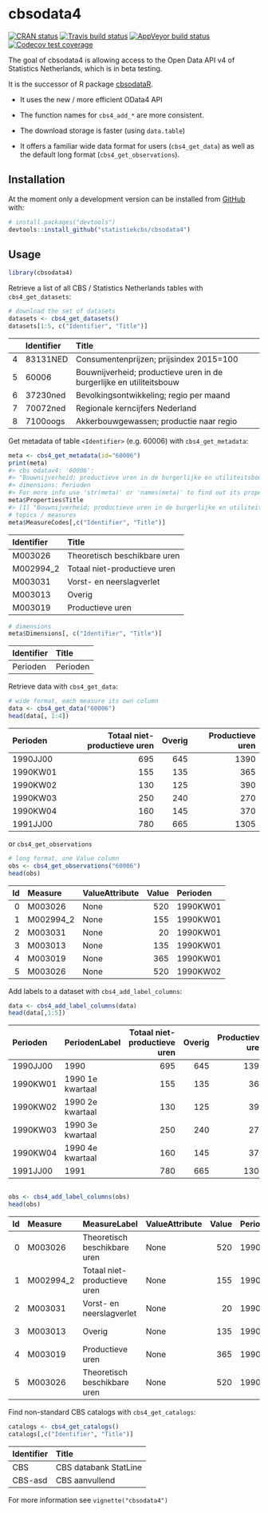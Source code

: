 
<!-- README.md is generated from README.Rmd. Please edit that file -->

<!-- README.md is generated from README.Rmd. Please edit that file -->

# cbsodata4

<!-- badges: start -->

[![CRAN
status](https://www.r-pkg.org/badges/version/cbsodata4)](https://cran.r-project.org/package=cbsodata4)
[![Travis build
status](https://travis-ci.org/statistiekcbs/cbsodata4.svg?branch=master)](https://travis-ci.org/statistiekcbs/cbsodata4)
[![AppVeyor build
status](https://ci.appveyor.com/api/projects/status/github/statistiekcbs/cbsodata4?branch=master&svg=true)](https://ci.appveyor.com/project/edwindj/cbsodata4)
[![Codecov test
coverage](https://codecov.io/gh/statistiekcbs/cbsodata4/branch/master/graph/badge.svg)](https://codecov.io/gh/statistiekcbs/cbsodata4?branch=master)

<!-- badges: end -->

The goal of cbsodata4 is allowing access to the Open Data API v4 of
Statistics Netherlands, which is in beta testing.

It is the successor of R package
[cbsodataR](https://CRAN.R-project.org/package=cbsodataR).

  - It uses the new / more efficient OData4 API

  - The function names for `cbs4_add_*` are more consistent.

  - The download storage is faster (using `data.table`)

  - It offers a familiar wide data format for users (`cbs4_get_data`) as
    well as the default long format (`cbs4_get_observations`).

## Installation

<!--

You can install the released version of cbsodata4 from [CRAN](https://CRAN.R-project.org) with:

```r
install.packages("cbsodata4")
```
!-->

At the moment only a development version can be installed from
[GitHub](https://github.com/) with:

``` r
# install.packages("devtools")
devtools::install_github("statistiekcbs/cbsodata4")
```

## Usage

``` r
library(cbsodata4)
```

Retrieve a list of all CBS / Statistics Netherlands tables with
`cbs4_get_datasets`:

``` r
# download the set of datasets
datasets <- cbs4_get_datasets()
datasets[1:5, c("Identifier", "Title")]
```

<div class="kable-table">

|   | Identifier | Title                                                                |
| - | :--------- | :------------------------------------------------------------------- |
| 4 | 83131NED   | Consumentenprijzen; prijsindex 2015=100                              |
| 5 | 60006      | Bouwnijverheid; productieve uren in de burgerlijke en utiliteitsbouw |
| 6 | 37230ned   | Bevolkingsontwikkeling; regio per maand                              |
| 7 | 70072ned   | Regionale kerncijfers Nederland                                      |
| 8 | 7100oogs   | Akkerbouwgewassen; productie naar regio                              |

</div>

Get metadata of table `<Identifier>` (e.g. 60006) with
`cbs4_get_metadata`:

``` r
meta <- cbs4_get_metadata(id="60006")
print(meta)
#> cbs odatav4: '60006':
#> "Bouwnijverheid; productieve uren in de burgerlijke en utiliteitsbouw"
#> dimensions: Perioden
#> For more info use 'str(meta)' or 'names(meta)' to find out its properties.
meta$Properties$Title
#> [1] "Bouwnijverheid; productieve uren in de burgerlijke en utiliteitsbouw"
# topics / measures
meta$MeasureCodes[,c("Identifier", "Title")]
```

<div class="kable-table">

| Identifier | Title                        |
| :--------- | :--------------------------- |
| M003026    | Theoretisch beschikbare uren |
| M002994\_2 | Totaal niet-productieve uren |
| M003031    | Vorst- en neerslagverlet     |
| M003013    | Overig                       |
| M003019    | Productieve uren             |

</div>

``` r
# dimensions
meta$Dimensions[, c("Identifier", "Title")]
```

<div class="kable-table">

| Identifier | Title    |
| :--------- | :------- |
| Perioden   | Perioden |

</div>

Retrieve data with `cbs4_get_data`:

``` r
# wide format, each measure its own column
data <- cbs4_get_data("60006")
head(data[, 1:4])
```

<div class="kable-table">

| Perioden | Totaal niet-productieve uren | Overig | Productieve uren |
| :------- | ---------------------------: | -----: | ---------------: |
| 1990JJ00 |                          695 |    645 |             1390 |
| 1990KW01 |                          155 |    135 |              365 |
| 1990KW02 |                          130 |    125 |              390 |
| 1990KW03 |                          250 |    240 |              270 |
| 1990KW04 |                          160 |    145 |              370 |
| 1991JJ00 |                          780 |    665 |             1305 |

</div>

or `cbs4_get_observations`

``` r
# long format, one Value column
obs <- cbs4_get_observations("60006")
head(obs)
```

<div class="kable-table">

| Id | Measure    | ValueAttribute | Value | Perioden |
| -: | :--------- | :------------- | ----: | :------- |
|  0 | M003026    | None           |   520 | 1990KW01 |
|  1 | M002994\_2 | None           |   155 | 1990KW01 |
|  2 | M003031    | None           |    20 | 1990KW01 |
|  3 | M003013    | None           |   135 | 1990KW01 |
|  4 | M003019    | None           |   365 | 1990KW01 |
|  5 | M003026    | None           |   520 | 1990KW02 |

</div>

Add labels to a dataset with `cbs4_add_label_columns`:

``` r
data <- cbs4_add_label_columns(data)
head(data[,1:5])
```

<div class="kable-table">

| Perioden | PeriodenLabel    | Totaal niet-productieve uren | Overig | Productieve uren |
| :------- | :--------------- | ---------------------------: | -----: | ---------------: |
| 1990JJ00 | 1990             |                          695 |    645 |             1390 |
| 1990KW01 | 1990 1e kwartaal |                          155 |    135 |              365 |
| 1990KW02 | 1990 2e kwartaal |                          130 |    125 |              390 |
| 1990KW03 | 1990 3e kwartaal |                          250 |    240 |              270 |
| 1990KW04 | 1990 4e kwartaal |                          160 |    145 |              370 |
| 1991JJ00 | 1991             |                          780 |    665 |             1305 |

</div>

``` r

obs <- cbs4_add_label_columns(obs)
head(obs)
```

<div class="kable-table">

| Id | Measure    | MeasureLabel                 | ValueAttribute | Value | Perioden | PeriodenLabel    |
| -: | :--------- | :--------------------------- | :------------- | ----: | :------- | :--------------- |
|  0 | M003026    | Theoretisch beschikbare uren | None           |   520 | 1990KW01 | 1990 1e kwartaal |
|  1 | M002994\_2 | Totaal niet-productieve uren | None           |   155 | 1990KW01 | 1990 1e kwartaal |
|  2 | M003031    | Vorst- en neerslagverlet     | None           |    20 | 1990KW01 | 1990 1e kwartaal |
|  3 | M003013    | Overig                       | None           |   135 | 1990KW01 | 1990 1e kwartaal |
|  4 | M003019    | Productieve uren             | None           |   365 | 1990KW01 | 1990 1e kwartaal |
|  5 | M003026    | Theoretisch beschikbare uren | None           |   520 | 1990KW02 | 1990 2e kwartaal |

</div>

Find non-standard CBS catalogs with `cbs4_get_catalogs`:

``` r
catalogs <- cbs4_get_catalogs()
catalogs[,c("Identifier", "Title")]
```

<div class="kable-table">

| Identifier | Title                 |
| :--------- | :-------------------- |
| CBS        | CBS databank StatLine |
| CBS-asd    | CBS aanvullend        |

</div>

For more information see `vignette("cbsodata4")`
